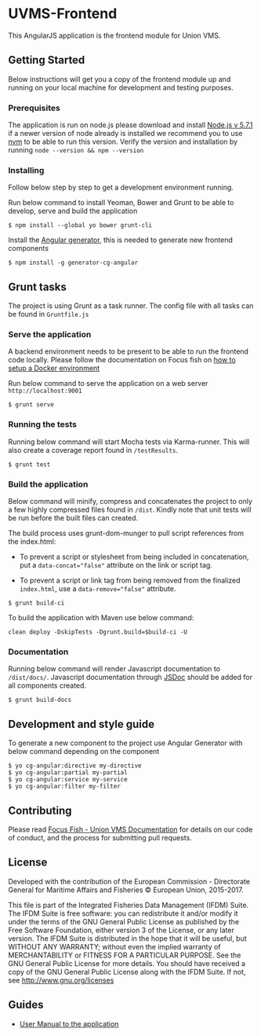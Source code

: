 # UVMS-Frontend

This AngularJS application is the frontend module for Union VMS.


## Getting Started

Below instructions will get you a copy of the frontend module up and running on your local machine for development and testing purposes.


### Prerequisites

The application is run on node.js please download and install [Node.js v 5.7.1](https://nodejs.org/download/release/v5.7.1/) if a newer version of node already is installed we recommend you to use [nvm](https://github.com/creationix/nvm) to be able to run this version. Verify the version and installation by running `node --version && npm --version`


### Installing

Follow below step by step to get a development environment running.

Run below command to install Yeoman, Bower and Grunt to be able to develop, serve and build the application

```
$ npm install --global yo bower grunt-cli
```

Install the [Angular generator](https://github.com/cgross/generator-cg-angular), this is needed to generate new frontend components

```
$ npm install -g generator-cg-angular
```

## Grunt tasks

The project is using Grunt as a task runner. The config file with all tasks can be found in `Gruntfile.js`

### Serve the application

A backend environment needs to be present to be able to run the frontend code locally. Please follow the documentation on Focus fish on [how to setup a Docker environment](https://focusfish.atlassian.net/wiki/display/UVMS/Docker+Installation)

Run below command to serve the application on a web server `http://localhost:9001`

```
$ grunt serve
```

### Running the tests

Running below command will start Mocha tests via Karma-runner. This will also create a coverage report found in `/testResults`.

```
$ grunt test
```

### Build the application

Below command will minify, compress and concatenates the project to only a few highly compressed files found in `/dist`. Kindly note that unit tests will be run before the built files can created.

The build process uses grunt-dom-munger to pull script references from the index.html:

* To prevent a script or stylesheet from being included in concatenation, put a `data-concat="false"` attribute on the link or script tag.

* To prevent a script or link tag from being removed from the finalized `index.html`, use a `data-remove="false"` attribute.

```
$ grunt build-ci
```

To build the application with Maven use below command:
```
clean deploy -DskipTests -Dgrunt.build=$build-ci -U
```


### Documentation

Running below command will render Javascript documentation to `/dist/docs/`. Javascript documentation through [JSDoc](http://usejsdoc.org/) should be added for all components created.
```
$ grunt build-docs
```

## Development and style guide

To generate a new component to the project use Angular Generator with below command depending on the component
```
$ yo cg-angular:directive my-directive
$ yo cg-angular:partial my-partial
$ yo cg-angular:service my-service
$ yo cg-angular:filter my-filter
```

## Contributing

Please read [Focus Fish - Union VMS Documentation](https://focusfish.atlassian.net/wiki/display/FOC/DRAFT+-+JIRA+and+GitHub+workflow+in+practice) for details on our code of conduct, and the process for submitting pull requests.

## License

Developed with the contribution of the European Commission - Directorate General for Maritime Affairs and Fisheries © European Union, 2015-2017.

This file is part of the Integrated Fisheries Data Management (IFDM) Suite. The IFDM Suite is free software: you can redistribute it and/or modify it under the terms of the GNU General Public License as published by the Free Software Foundation, either version 3 of the License, or any later version. The IFDM Suite is distributed in the hope that it will be useful, but WITHOUT ANY WARRANTY; without even the implied warranty of MERCHANTABILITY or FITNESS FOR A PARTICULAR PURPOSE.  See the GNU General Public License for more details. You should have received a copy of the GNU General Public License along with the IFDM Suite. If not, see http://www.gnu.org/licenses

## Guides

* [User Manual to the application](https://focusfish.atlassian.net/wiki/display/UVMS/Union+VMS+-+User+Manual)
